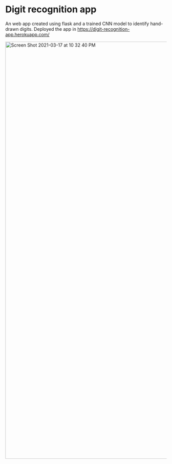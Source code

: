 # Digit recognition app

An web app created using flask and a trained CNN model to identify hand-drawn digits. Deployed the app in https://digit-recognition-app.herokuapp.com/


<img width="1303" alt="Screen Shot 2021-03-17 at 10 32 40 PM" src="https://user-images.githubusercontent.com/46661726/111564799-435bd980-8792-11eb-9de2-be6dcdcc5626.png">

